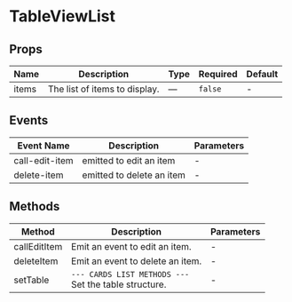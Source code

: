 # TableViewList

## Props

<!-- @vuese:TableViewList:props:start -->
|Name|Description|Type|Required|Default|
|---|---|---|---|---|
|items|The list of items to display.|—|`false`|-|

<!-- @vuese:TableViewList:props:end -->


## Events

<!-- @vuese:TableViewList:events:start -->
|Event Name|Description|Parameters|
|---|---|---|
|call-edit-item|emitted to edit an item|-|
|delete-item|emitted to delete an item|-|

<!-- @vuese:TableViewList:events:end -->


## Methods

<!-- @vuese:TableViewList:methods:start -->
|Method|Description|Parameters|
|---|---|---|
|callEditItem|Emit an event to edit an item.|-|
|deleteItem|Emit an event to delete an item.|-|
|setTable|`--- CARDS LIST METHODS ---`<br>Set the table structure.|-|

<!-- @vuese:TableViewList:methods:end -->


